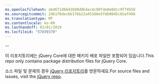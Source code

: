 ```yaml
---
ms.openlocfilehash: ab4671d6642b90d0b4ecdc09fde8e0dcc9f74558
ms.sourcegitcommit: 24b1f6decbb17bb22a45166e5fdb0845c65af498
ms.translationtype: MT
ms.contentlocale: ko-KR
ms.lasthandoff: 03/01/2019
ms.locfileid: "57039370"
---
```

--

<span data-ttu-id="429be-101">이 리포지토리에는 jQuery Core에 대한 패키지 배포 파일만 포함되어 있습니다.</span><span class="sxs-lookup"><span data-stu-id="429be-101">This repo only contains package distribution files for jQuery Core.</span></span>

<span data-ttu-id="429be-102">소스 파일 및 문제의 경우 [jQuery 리포지토리](https://github.com/jquery/jquery)를 방문하세요.</span><span class="sxs-lookup"><span data-stu-id="429be-102">For source files and issues, visit the [jQuery repo](https://github.com/jquery/jquery).</span></span>
